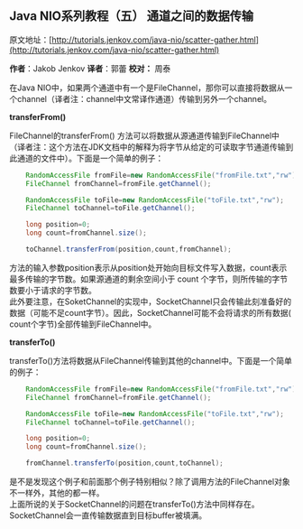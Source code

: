 ## Java NIO系列教程（五） 通道之间的数据传输

原文地址：[http://tutorials.jenkov.com/java-nio/scatter-gather.html](http://tutorials.jenkov.com/java-nio/scatter-gather.html)

**作者**：Jakob Jenkov   **译者**：郭蕾     **校对：** 周泰

在Java NIO中，如果两个通道中有一个是FileChannel，那你可以直接将数据从一个channel（译者注：channel中文常译作通道）传输到另外一个channel。

**transferFrom()**

FileChannel的transferFrom()
方法可以将数据从源通道传输到FileChannel中（译者注：这个方法在JDK文档中的解释为将字节从给定的可读取字节通道传输到此通道的文件中）。下面是一个简单的例子：

```java
    RandomAccessFile fromFile=new RandomAccessFile("fromFile.txt","rw");
    FileChannel fromChannel=fromFile.getChannel();

    RandomAccessFile toFile=new RandomAccessFile("toFile.txt","rw");
    FileChannel toChannel=toFile.getChannel();

    long position=0;
    long count=fromChannel.size();

    toChannel.transferFrom(position,count,fromChannel);
```

方法的输入参数position表示从position处开始向目标文件写入数据，count表示最多传输的字节数。如果源通道的剩余空间小于 count 个字节，则所传输的字节数要小于请求的字节数。  
此外要注意，在SoketChannel的实现中，SocketChannel只会传输此刻准备好的数据（可能不足count字节）。因此，SocketChannel可能不会将请求的所有数据(
count个字节)全部传输到FileChannel中。

**transferTo()**

transferTo()方法将数据从FileChannel传输到其他的channel中。下面是一个简单的例子：

```java
    RandomAccessFile fromFile=new RandomAccessFile("fromFile.txt","rw");
    FileChannel fromChannel=fromFile.getChannel();

    RandomAccessFile toFile=new RandomAccessFile("toFile.txt","rw");
    FileChannel toChannel=toFile.getChannel();

    long position=0;
    long count=fromChannel.size();

    fromChannel.transferTo(position,count,toChannel);
```

是不是发现这个例子和前面那个例子特别相似？除了调用方法的FileChannel对象不一样外，其他的都一样。  
上面所说的关于SocketChannel的问题在transferTo()方法中同样存在。SocketChannel会一直传输数据直到目标buffer被填满。